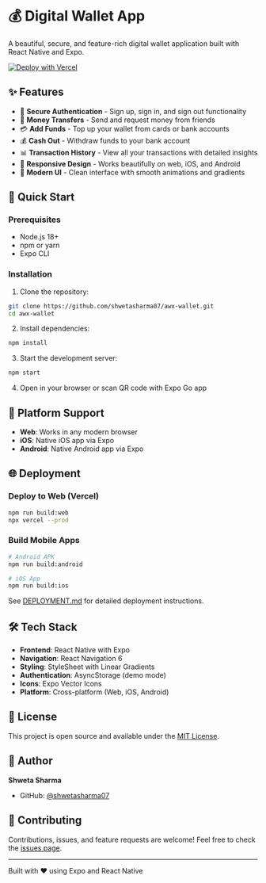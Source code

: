 # 💰 Digital Wallet App

A beautiful, secure, and feature-rich digital wallet application built with React Native and Expo.

[![Deploy with Vercel](https://vercel.com/button)](https://vercel.com/new/clone?repository-url=https://github.com/shwetasharma07/awx-wallet)

## ✨ Features

- 🔐 **Secure Authentication** - Sign up, sign in, and sign out functionality
- 💸 **Money Transfers** - Send and request money from friends
- 💳 **Add Funds** - Top up your wallet from cards or bank accounts
- 💰 **Cash Out** - Withdraw funds to your bank account
- 📊 **Transaction History** - View all your transactions with detailed insights
- 📱 **Responsive Design** - Works beautifully on web, iOS, and Android
- 🎨 **Modern UI** - Clean interface with smooth animations and gradients

## 🚀 Quick Start

### Prerequisites
- Node.js 18+
- npm or yarn
- Expo CLI

### Installation

1. Clone the repository:
```bash
git clone https://github.com/shwetasharma07/awx-wallet.git
cd awx-wallet
```

2. Install dependencies:
```bash
npm install
```

3. Start the development server:
```bash
npm start
```

4. Open in your browser or scan QR code with Expo Go app

## 📱 Platform Support

- **Web**: Works in any modern browser
- **iOS**: Native iOS app via Expo
- **Android**: Native Android app via Expo

## 🌐 Deployment

### Deploy to Web (Vercel)
```bash
npm run build:web
npx vercel --prod
```

### Build Mobile Apps
```bash
# Android APK
npm run build:android

# iOS App
npm run build:ios
```

See [DEPLOYMENT.md](./DEPLOYMENT.md) for detailed deployment instructions.

## 🛠️ Tech Stack

- **Frontend**: React Native with Expo
- **Navigation**: React Navigation 6
- **Styling**: StyleSheet with Linear Gradients
- **Authentication**: AsyncStorage (demo mode)
- **Icons**: Expo Vector Icons
- **Platform**: Cross-platform (Web, iOS, Android)

## 📄 License

This project is open source and available under the [MIT License](LICENSE).

## 👤 Author

**Shweta Sharma**
- GitHub: [@shwetasharma07](https://github.com/shwetasharma07)

## 🤝 Contributing

Contributions, issues, and feature requests are welcome! Feel free to check the [issues page](https://github.com/shwetasharma07/awx-wallet/issues).

---

Built with ❤️ using Expo and React Native